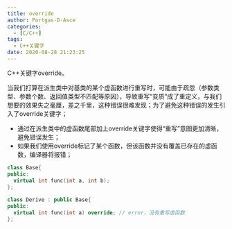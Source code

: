 ```yaml
---
title: override
author: Portgas·D·Asce
categories:
  - [C/C++]
tags:
  - C++关键字
date: 2020-08-28 21:23:25
---
```

C++关键字override。
<!--more-->
当我们打算在派生类中对基类的某个虚函数进行重写时，可能由于疏忽（参数类型、参数个数、返回值类型不匹配等原因），导致重写“变质”成了重定义，与我们想要的效果失之毫厘，差之千里，这种错误很难发现；为了避免这种错误的发生引入了override关键字；
- 通过在派生类中的虚函数尾部加上override关键字使得“重写”意图更加清晰，避免错误发生；
- 如果我们使用override标记了某个函数，但该函数并没有覆盖已存在的虚函数，编译器将报错；
```cpp
class Base{ 
public: 
  virtual int func(int a, int b); 
}; 
  
class Derive : public Base{ 
public: 
  virtual int func(int a) override; // error，没有重写虚函数 
}; 
```

